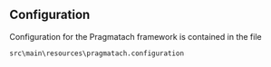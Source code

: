 Configuration
------------------------

Configuration for the Pragmatach framework is contained in the file

`src\main\resources\pragmatach.configuration`
